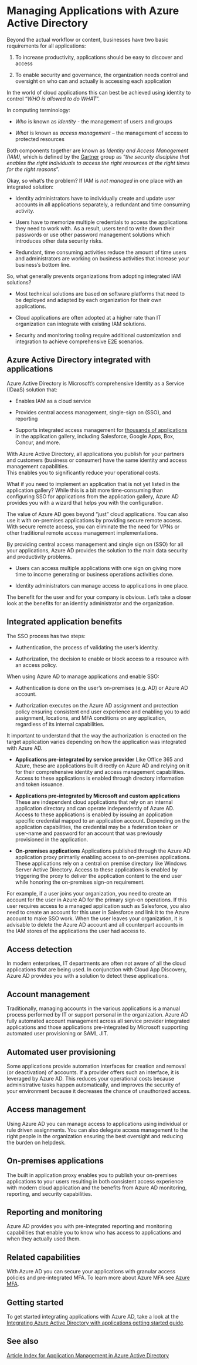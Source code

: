 <properties
    pageTitle="Managing Applications with Azure Active Directory | Microsoft Azure"
    description="This article the benefits of integrating Azure Active Directory with your on-premises, cloud and SaaS applications."
    services="active-directory"
    documentationCenter=""
    authors="markusvi"
    manager="femila"
    editor=""/>

   <tags
      ms.service="active-directory"
      ms.devlang="na"
      ms.topic="article"
      ms.tgt_pltfrm="na"
      ms.workload="identity"
      ms.date="10/10/2016"
      ms.author="markvi"/>

# Managing Applications with Azure Active Directory

Beyond the actual workflow or content, businesses have two basic requirements for all applications:

1. To increase productivity, applications should be easy to discover and access

2. To enable security and governance, the organization needs control and oversight on who can and actually is accessing each application

In the world of cloud applications this can best be achieved using identity to control “*WHO is allowed to do WHAT*”.

In computing terminology:

- *Who* is known as *identity* - the management of users and groups

- *What* is known as *access management* – the management of access to protected resources

Both components together are known as *Identity and Access Management (IAM)*, which is defined by the [Gartner](http://www.gartner.com/it-glossary/identity-and-access-management-iam) group as “*the security discipline that enables the right individuals to access the right resources at the right times for the right reasons*”.

Okay, so what’s the problem? If IAM is *not managed* in one place with an integrated solution:

- Identity administrators have to individually create and update user accounts in all applications separately, a redundant and time consuming activity.

- Users have to memorize multiple credentials to access the applications they need to work with. As a result, users tend to write down their passwords or use other password management solutions which introduces other data security risks.

- Redundant, time consuming activities reduce the amount of time users and administrators are working on business activities that increase your business’s bottom line.

So, what generally prevents organizations from adopting integrated IAM solutions?

- Most technical solutions are based on software platforms that need to be deployed and adapted by each organization for their own applications.

- Cloud applications are often adopted at a higher rate than IT organization can integrate with existing IAM solutions.

- Security and monitoring tooling require additional customization and integration to achieve comprehensive E2E scenarios.

## Azure Active Directory integrated with applications

Azure Active Directory is Microsoft’s comprehensive Identity as a Service (IDaaS) solution that:

- Enables IAM as a cloud service 

- Provides central access management, single-sign on (SSO), and reporting 

- Supports integrated access management for [thousands of applications](https://azure.microsoft.com/marketplace/active-directory/) in the application gallery, including Salesforce, Google Apps, Box, Concur, and more. 


With Azure Active Directory, all applications you publish for your partners and customers (business or consumer) have the same identity and access management capabilities.<br> 
This enables you to significantly reduce your operational costs.

What if you need to implement an application that is not yet listed in the application gallery? While this is a bit more time-consuming than configuring SSO for applications from the application gallery, Azure AD provides you with a wizard that helps you with the configuration.

The value of Azure AD goes beyond “just” cloud applications. You can also use it with on-premises applications by providing secure remote access. With secure remote access, you can eliminate the the need for VPNs or other traditional remote access management implementations.

By providing central access management and single sign on (SSO) for all your applications, Azure AD provides the solution to the main data security and productivity problems.

- Users can access multiple applications with one sign on giving more time to income generating or business operations activities done.

- Identity administrators can manage access to applications in one place.

The benefit for the user and for your company is obvious. Let’s take a closer look at the benefits for an identity administrator and the organization.

## Integrated application benefits

The SSO process has two steps:

- Authentication, the process of validating the user’s identity.

- Authorization, the decision to enable or block access to a resource with an access policy.

When using Azure AD to manage applications and enable SSO:

- Authentication is done on the user’s on-premises (e.g. AD) or Azure AD account.

- Authorization executes on the Azure AD assignment and protection policy ensuring consistent end user experience and enabling you to add assignment, locations, and MFA conditions on any application, regardless of its internal capabilities.

It important to understand that the way the authorization is enacted on the target application varies depending on how the application was integrated with Azure AD.

- **Applications pre-integrated by service provider** Like Office 365 and Azure, these are applications built directly on Azure AD and relying on it for their comprehensive identity and access management capabilities. Access to these applications is enabled through directory information and token issuance.

- **Applications pre-integrated by Microsoft and custom applications** These are independent cloud applications that rely on an internal application directory and can operate independently of Azure AD. Access to these applications is enabled by issuing an application specific credential mapped to an application account. Depending on the application capabilities, the credential may be a federation token or user-name and password for an account that was previously provisioned in the application.

- **On-premises applications** Applications published through the Azure AD application proxy primarily enabling access to on-premises applications. These applications rely on a central on premise directory like Windows Server Active Directory. Access to these applications is enabled by triggering the proxy to deliver the application content to the end user while honoring the on-premises sign-on requirement.

For example, if a user joins your organization, you need to create an account for the user in Azure AD for the primary sign-on operations. If this user requires access to a managed application such as Salesforce, you also need to create an account for this user in Salesforce and link it to the Azure account to make SSO work. When the user leaves your organization, it is advisable to delete the Azure AD account and all counterpart accounts in the IAM stores of the applications the user had access to.

## Access detection

In modern enterprises, IT departments are often not aware of all the cloud applications that are being used. In conjunction with Cloud App Discovery, Azure AD provides you with a solution to detect these applications.

## Account management

Traditionally, managing accounts in the various applications is a manual process performed by IT or support personal in the organization. Azure AD fully automated account management across all service provider integrated applications and those applications pre-integrated by Microsoft supporting automated user provisioning or SAML JIT.

## Automated user provisioning

Some applications provide automation interfaces for creation and removal (or deactivation) of accounts. If a provider offers such an interface, it is leveraged by Azure AD. This reduces your operational costs because administrative tasks happen automatically, and improves the security of your environment because it decreases the chance of unauthorized access.

## Access management

Using Azure AD you can manage access to applications using individual or rule driven assignments. You can also delegate access management to the right people in the organization ensuring the best oversight and reducing the burden on helpdesk.

## On-premises applications

The built in application proxy enables you to publish your on-premises applications to your users resulting in both consistent access experience with modern cloud application and the benefits from Azure AD monitoring, reporting, and security capabilities.

## Reporting and monitoring

Azure AD provides you with pre-integrated reporting and monitoring capabilities that enable you to know who has access to applications and when they actually used them.

## Related capabilities

With Azure AD you can secure your applications with granular access policies and pre-integrated MFA. To learn more about Azure MFA see [Azure MFA](https://azure.microsoft.com/services/multi-factor-authentication/).

## Getting started

To get started integrating applications with Azure AD, take a look at the [Integrating Azure Active Directory with applications getting started guide](active-directory-integrating-applications-getting-started.md).

## See also

[Article Index for Application Management in Azure Active Directory](active-directory-apps-index.md)
